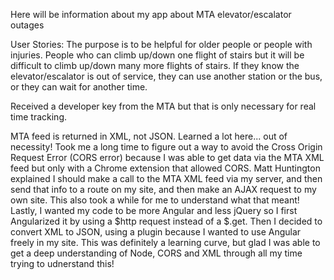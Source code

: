 Here will be information about my app about MTA elevator/escalator outages

User Stories: The purpose is to be helpful for older people or people with injuries. People who can climb up/down one flight of stairs but it will be difficult to climb up/down many more flights of stairs. If they know the elevator/escalator is out of service, they can use another station or the bus, or they can wait for another time.

Received a developer key from the MTA but that is only necessary for real time tracking.

MTA feed is returned in XML, not JSON. Learned a lot here... out of necessity! Took me a long time to figure out a way to avoid the Cross Origin Request Error (CORS error) because I was able to get data via the MTA XML feed but only with a Chrome extension that allowed CORS. Matt Huntington explained I should make a call to the MTA XML feed via my server, and then send that info to a route on my site, and then make an AJAX request to my own site. This also took a while for me to understand what that meant! Lastly, I wanted my code to be more Angular and less jQuery so I first Angularized it by using a $http request instead of a $.get. Then I decided to convert XML to JSON, using a plugin because I wanted to use Angular freely in my site. This was definitely a learning curve, but glad I was able to get a deep understanding of Node, CORS and XML through all my time trying to udnerstand this!